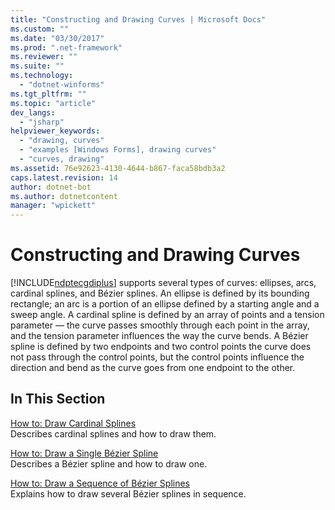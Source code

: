 ```yaml
---
title: "Constructing and Drawing Curves | Microsoft Docs"
ms.custom: ""
ms.date: "03/30/2017"
ms.prod: ".net-framework"
ms.reviewer: ""
ms.suite: ""
ms.technology: 
  - "dotnet-winforms"
ms.tgt_pltfrm: ""
ms.topic: "article"
dev_langs: 
  - "jsharp"
helpviewer_keywords: 
  - "drawing, curves"
  - "examples [Windows Forms], drawing curves"
  - "curves, drawing"
ms.assetid: 76e92623-4130-4644-b867-faca58bdb3a2
caps.latest.revision: 14
author: dotnet-bot
ms.author: dotnetcontent
manager: "wpickett"
---
```

# Constructing and Drawing Curves
[!INCLUDE[ndptecgdiplus](../../../../includes/ndptecgdiplus-md.md)] supports several types of curves: ellipses, arcs, cardinal splines, and Bézier splines. An ellipse is defined by its bounding rectangle; an arc is a portion of an ellipse defined by a starting angle and a sweep angle. A cardinal spline is defined by an array of points and a tension parameter — the curve passes smoothly through each point in the array, and the tension parameter influences the way the curve bends. A Bézier spline is defined by two endpoints and two control points  the curve does not pass through the control points, but the control points influence the direction and bend as the curve goes from one endpoint to the other.  
  
## In This Section  
 [How to: Draw Cardinal Splines](../../../../docs/framework/winforms/advanced/how-to-draw-cardinal-splines.md)  
 Describes cardinal splines and how to draw them.  
  
 [How to: Draw a Single Bézier Spline](../../../../docs/framework/winforms/advanced/how-to-draw-a-single-bezier-spline.md)  
 Describes a Bézier spline and how to draw one.  
  
 [How to: Draw a Sequence of Bézier Splines](../../../../docs/framework/winforms/advanced/how-to-draw-a-sequence-of-bezier-splines.md)  
 Explains how to draw several Bézier splines in sequence.